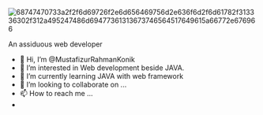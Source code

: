 

![68747470733a2f2f6d69726f2e6d656469756d2e636f6d2f6d61782f313336302f312a495247486d69477361313673746564517649615a66772e676966](https://user-images.githubusercontent.com/103890241/194225146-bb9bc10e-9453-4d32-8476-2889e296d754.gif)

An assiduous web developer


- 👋 Hi, I’m @MustafizurRahmanKonik
- 👀 I’m interested in Web development beside JAVA.
- 🌱 I’m currently learning JAVA with web framework
- 💞️ I’m looking to collaborate on ...
- 📫 How to reach me ...
-

<!---
MustafizurRahmanKonik/MustafizurRahmanKonik is a ✨ special ✨ repository because its `README.md` (this file) appears on your GitHub profile.
You can click the Preview link to take a look at your changes.
--->

